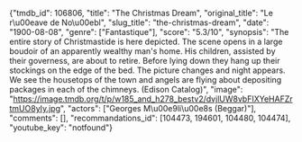 {"tmdb_id": 106806, "title": "The Christmas Dream", "original_title": "Le r\u00eave de No\u00ebl", "slug_title": "the-christmas-dream", "date": "1900-08-08", "genre": ["Fantastique"], "score": "5.3/10", "synopsis": "The entire story of Christmastide is here depicted. The scene opens in a large boudoir of an apparently wealthy man's home. His children, assisted by their governess, are about to retire. Before lying down they hang up their stockings on the edge of the bed. The picture changes and night appears. We see the housetops of the town and angels are flying about depositing packages in each of the chimneys. (Edison Catalog)", "image": "https://image.tmdb.org/t/p/w185_and_h278_bestv2/dvjlUW8vbFIXYeHAFZrtmUO8yIy.jpg", "actors": ["Georges M\u00e9li\u00e8s (Beggar)"], "comments": [], "recommandations_id": [104473, 194601, 104480, 104474], "youtube_key": "notfound"}